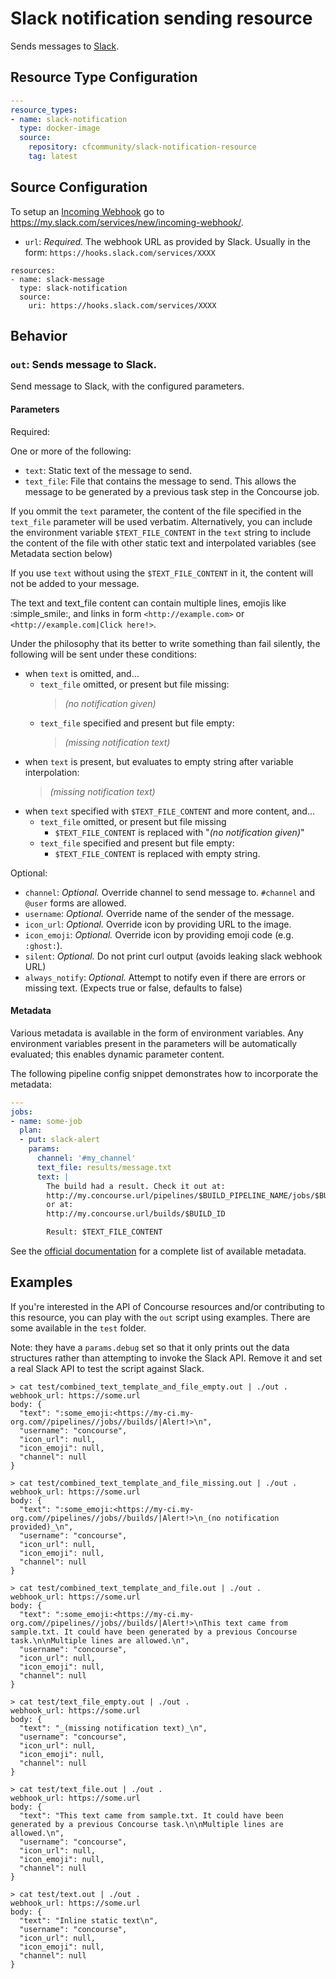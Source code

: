 Slack notification sending resource
===================================

Sends messages to [Slack](https://slack.com).

Resource Type Configuration
---------------------------

```yaml
---
resource_types:
- name: slack-notification
  type: docker-image
  source:
    repository: cfcommunity/slack-notification-resource
    tag: latest
```

Source Configuration
--------------------

To setup an [Incoming Webhook](https://api.slack.com/incoming-webhooks) go to https://my.slack.com/services/new/incoming-webhook/.

-	`url`: *Required.* The webhook URL as provided by Slack. Usually in the form: `https://hooks.slack.com/services/XXXX`

```
resources:
- name: slack-message
  type: slack-notification
  source:
    uri: https://hooks.slack.com/services/XXXX
```

Behavior
--------

### `out`: Sends message to Slack.

Send message to Slack, with the configured parameters.

#### Parameters

Required:

One or more of the following:
-	`text`: Static text of the message to send.
-	`text_file`: File that contains the message to send. This allows the message to be generated by a previous task step in the Concourse job.

If you ommit the `text` parameter, the content of the file specified in the
`text_file` parameter will be used verbatim.  Alternatively, you can include
the environment variable `$TEXT_FILE_CONTENT` in the `text` string to include
the content of the file with other static text and interpolated variables (see
Metadata section below)

If you use `text` without using the `$TEXT_FILE_CONTENT` in it, the content
will not be added to your message.

The text and text_file content can contain multiple lines, emojis like :simple_smile:,
and links in form `<http://example.com>` or `<http://example.com|Click here!>`.

Under the philosophy that its better to write something than fail silently,
the following will be sent under these conditions:

- when `text` is omitted, and...
  - `text_file` omitted, or present but file missing:
    > *(no notification given)*
  - `text_file` specified and present but file empty:
    > *(missing notification text)*
- when `text` is present, but evaluates to empty string after variable interpolation:
  > *(missing notification text)*
- when `text` specified with `$TEXT_FILE_CONTENT` and more content, and...
  - `text_file` omitted, or present but file missing
    * `$TEXT_FILE_CONTENT` is replaced with "*(no notification given)*"
  - `text_file` specified and present but file empty:
    * `$TEXT_FILE_CONTENT` is replaced with empty string.

Optional:

-	`channel`: *Optional.* Override channel to send message to. `#channel` and `@user` forms are allowed.
-	`username`: *Optional.* Override name of the sender of the message.
-	`icon_url`: *Optional.* Override icon by providing URL to the image.
-	`icon_emoji`: *Optional.* Override icon by providing emoji code (e.g. `:ghost:`).
- `silent`: *Optional.* Do not print curl output (avoids leaking slack webhook URL)
- `always_notify`: *Optional.* Attempt to notify even if there are errors or missing text. (Expects true or false, defaults to false)

#### Metadata

Various metadata is available in the form of environment variables. Any environment variables present in the parameters will be automatically evaluated; this enables dynamic parameter content.

The following pipeline config snippet demonstrates how to incorporate the metadata:

```yaml
---
jobs:
- name: some-job
  plan:
  - put: slack-alert
    params:
      channel: '#my_channel'
      text_file: results/message.txt
      text: |
        The build had a result. Check it out at:
        http://my.concourse.url/pipelines/$BUILD_PIPELINE_NAME/jobs/$BUILD_JOB_NAME/builds/$BUILD_NAME
        or at:
        http://my.concourse.url/builds/$BUILD_ID

        Result: $TEXT_FILE_CONTENT
```

See the [official documentation](http://concourse.ci/implementing-resources.html#resource-metadata) for a complete list of available metadata.

Examples
--------

If you're interested in the API of Concourse resources and/or contributing to this resource, you can play with the `out` script using examples. There are some available in the `test` folder.

Note: they have a `params.debug` set so that it only prints out the data structures rather than attempting to invoke the Slack API. Remove it and set a real Slack API to test the script against Slack.

```
> cat test/combined_text_template_and_file_empty.out | ./out .
webhook_url: https://some.url
body: {
  "text": ":some_emoji:<https://my-ci.my-org.com//pipelines//jobs//builds/|Alert!>\n",
  "username": "concourse",
  "icon_url": null,
  "icon_emoji": null,
  "channel": null
}

> cat test/combined_text_template_and_file_missing.out | ./out .
webhook_url: https://some.url
body: {
  "text": ":some_emoji:<https://my-ci.my-org.com//pipelines//jobs//builds/|Alert!>\n_(no notification provided)_\n",
  "username": "concourse",
  "icon_url": null,
  "icon_emoji": null,
  "channel": null
}

> cat test/combined_text_template_and_file.out | ./out .
webhook_url: https://some.url
body: {
  "text": ":some_emoji:<https://my-ci.my-org.com//pipelines//jobs//builds/|Alert!>\nThis text came from sample.txt. It could have been generated by a previous Concourse task.\n\nMultiple lines are allowed.\n",
  "username": "concourse",
  "icon_url": null,
  "icon_emoji": null,
  "channel": null
}

> cat test/text_file_empty.out | ./out .
webhook_url: https://some.url
body: {
  "text": "_(missing notification text)_\n",
  "username": "concourse",
  "icon_url": null,
  "icon_emoji": null,
  "channel": null
}

> cat test/text_file.out | ./out .
webhook_url: https://some.url
body: {
  "text": "This text came from sample.txt. It could have been generated by a previous Concourse task.\n\nMultiple lines are allowed.\n",
  "username": "concourse",
  "icon_url": null,
  "icon_emoji": null,
  "channel": null
}

> cat test/text.out | ./out .
webhook_url: https://some.url
body: {
  "text": "Inline static text\n",
  "username": "concourse",
  "icon_url": null,
  "icon_emoji": null,
  "channel": null
}

```
